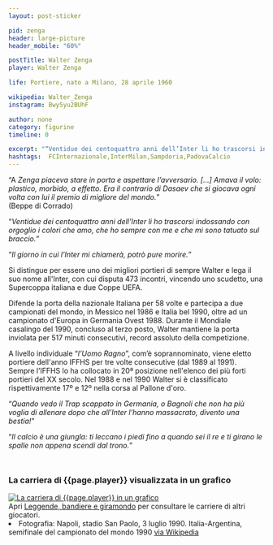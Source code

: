 ```yaml
---
layout: post-sticker

pid: zenga
header: large-picture
header_mobile: "60%"

postTitle: Walter Zenga
player: Walter Zenga

life: Portiere, nato a Milano, 28 aprile 1960

wikipedia: Walter_Zenga
instagram: Bwy5yu2BUhF

author: none
category: figurine
timeline: 0

excerpt: "“Ventidue dei centoquattro anni dell’Inter li ho trascorsi indossando con orgoglio i colori che amo, che ho sempre con me e che mi sono tatuato sul braccio.”"
hashtags:  FCInternazionale,InterMilan,Sampdoria,PadovaCalcio
---
```

“A _Zenga piaceva stare in porta e aspettare l’avversario. [...] Amava il volo: plastico, morbido, a effetto. Era il contrario di Dasaev che si giocava ogni volta con lui il premio di migliore del mondo._”  
(Beppe di Corrado)

“_Ventidue dei centoquattro anni dell’Inter li ho trascorsi indossando con orgoglio i colori che amo, che ho sempre con me e che mi sono tatuato sul braccio._”

“_Il giorno in cui l’Inter mi chiamerà, potrò pure morire._”

Si distingue per essere uno dei migliori portieri di sempre Walter e lega il suo nome all'Inter, con cui disputa 473 incontri, vincendo uno scudetto, una Supercoppa italiana e due Coppe UEFA.

Difende la porta della nazionale Italiana per 58 volte e partecipa a due campionati del mondo, in Messico nel 1986 e Italia bel 1990, oltre ad un campionato d'Europa in Germania Ovest 1988. Durante il Mondiale casalingo del 1990, concluso al terzo posto, Walter mantiene la porta inviolata per 517 minuti consecutivi, record assoluto della competizione.

A livello individuale “_l’Uomo Ragno_”, com’è soprannominato, viene eletto portiere dell'anno IFFHS per tre volte consecutive (dal 1989 al 1991). Sempre l’IFFHS lo ha collocato in 20ª posizione nell'elenco dei più forti portieri del XX secolo. Nel 1988 e nel 1990 Walter si è classificato rispettivamente 17º e 12º nella corsa al Pallone d'oro.

“_Quando vedo il Trap scappato in Germania, o Bagnoli che non ha più voglia di allenare dopo che all’Inter l’hanno massacrato, divento una bestia!_”

“_Il calcio è una giungla: ti leccano i piedi fino a quando sei il re e ti girano le spalle non appena scendi dal trono._”

<div style="margin-top: 50px;">
<h3>La carriera di {{page.player}} visualizzata in un grafico</h3>
<a href="/leggende-bandiere-e-giramondo" title="La carriera di {{page.player}} visualizzata in un grafico"><img class="responsive-img w100 border" src="{{site.baseurl}}/assets/pics/careers/{{page.pid}}.png" alt="La carriera di {{page.player}} in un grafico"/></a>
</div>
Apri <a href="/leggende-bandiere-e-giramondo" title="La carriera di {{page.player}} visualizzata in un grafico">Leggende, bandiere e giramondo</a> per consultare le carriere di altri giocatori.


<div class="post-disclaimer">
  <li>Fotografia: Napoli, stadio San Paolo, 3 luglio 1990. Italia-Argentina, semifinale del campionato del mondo 1990 <a href="https://it.wikipedia.org/wiki/File:Zenga_Caniggia_Ferri_-_Italia_Argentina_1990.JPG">via Wikipedia</a></li>
</ul>
</div>
